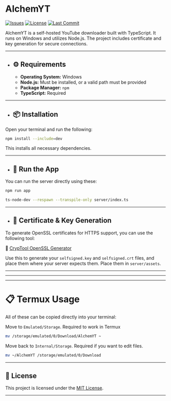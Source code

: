 # AlchemYT

[![Issues](https://img.shields.io/github/issues/AlchemistChief/AlchemYT?color=orange&logo=github&logoColor=white&style=flat)](https://github.com/AlchemistChief/AlchemYT/issues)
[![License](https://img.shields.io/github/license/AlchemistChief/AlchemYT?color=green&style=flat&label=📄%20License)](https://github.com/AlchemistChief/AlchemYT/blob/main/LICENSE)
[![Last Commit](https://img.shields.io/github/last-commit/AlchemistChief/AlchemYT?color=blue&style=flat&label=🕒%20Last%20Commit)](https://github.com/AlchemistChief/AlchemYT/commits/main)



AlchemYT is a self-hosted YouTube downloader built with TypeScript. It runs on Windows and utilizes Node.js. The project includes certificate and key generation for secure connections.

---

- ## ⚙ Requirements

  - **Operating System:** Windows
  - **Node.js:** Must be installed, or a valid path must be provided
  - **Package Manager:** `npm`
  - **TypeScript:** Required

---

- ## 📦 Installation

Open your terminal and run the following:

```bash
npm install --include=dev
```

This installs all necessary dependencies.

---

- ## 🚀 Run the App

You can run the server directly using these:

```bash
npm run app
```

```bash
ts-node-dev --respawn --transpile-only server/index.ts
```

---

- ## 🔐 Certificate & Key Generation

To generate OpenSSL certificates for HTTPS support, you can use the following tool:

🔗 [CrypTool OpenSSL Generator](https://www.cryptool.org/de/cto/openssl/)

Use this to generate your `selfsigned.key` and `selfsigned.crt` files, and place them where your server expects them. Place them in `server/assets`.

---
---
---

# 📋 Termux Usage

All of these can be copied directly into your terminal:

Move to `Emulated/Storage`. Required to work in Termux
```bash
mv /storage/emulated/0/Download/AlchemYT ~
```
Move back to `Internal/Storage`. Required if you want to edit files.
```bash
mv ~/AlchemYT /storage/emulated/0/Download
```

---

## 📄 License

This project is licensed under the [MIT License](public\license.html).

---
